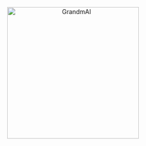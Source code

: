 <p align="center">
  <img src="https://github.com/Menezess42/GrandmaAI/assets/67249275/4e50e215-1329-49ba-8546-44cdf48401cb" alt="GrandmAI" width="300">
</p>
